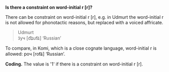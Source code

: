 **Is there a constraint on word-initial r [r]?**

There can be constraint on word-initial r [r], e.g. in Udmurt the word-initial r is not allowed for phonotactic reasons, but replaced with a voiced affricate.

>Udmurt<br/>
>ӟуч [d͡ʑut͡ɕ] ‘Russian’ 

To compare, in Komi, which is a close cognate language, word-initial r is allowed: роч [rot͡ɕ] ‘Russian’.

**Coding.** The value is '1' if there is a constraint on word-initial r [r].
